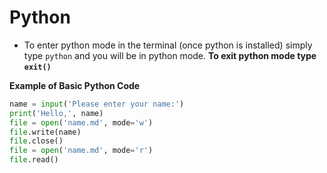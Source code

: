 # Python

- To enter python mode in the terminal  (once python is installed) simply type `python` and you will be in python mode. **To exit python mode type `exit()`**

**Example of Basic Python Code**

```python
name = input('Please enter your name:')
print('Hello,', name)
file = open('name.md', mode='w')
file.write(name)
file.close()
file = open('name.md', mode='r')
file.read()
```


